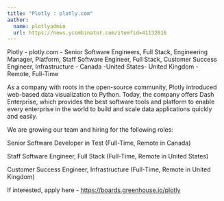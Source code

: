 ```yaml
---
title: "Plotly : plotly.com"
author:
  name: plotlyadmin
  url: https://news.ycombinator.com/item?id=41132016
---
```

Plotly - plotly.com - Senior Software Engineers, Full Stack,  Engineering Manager, Platform, Staff Software Engineer, Full Stack, Customer Success Engineer, Infrastructure - Canada -United States- United Kingdom - Remote, Full-Time

As a company with roots in the open-source community, Plotly introduced web-based data visualization to Python. Today, the company offers Dash Enterprise, which provides the best software tools and platform to enable every enterprise in the world to build and scale data applications quickly and easily.

We are growing our team and hiring for the following roles:

Senior Software Developer in Test (Full-Time, Remote in Canada)

Staff Software Engineer, Full Stack (Full-Time, Remote in United States)

Customer Success Engineer, Infrastructure (Full-Time, Remote in United Kingdom)

If interested, apply here - <a href="https:&#x2F;&#x2F;boards.greenhouse.io&#x2F;plotly" rel="nofollow">https:&#x2F;&#x2F;boards.greenhouse.io&#x2F;plotly</a>
